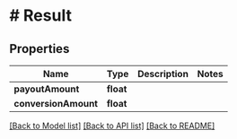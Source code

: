 # # Result

## Properties

Name | Type | Description | Notes
------------ | ------------- | ------------- | -------------
**payoutAmount** | **float** |  |
**conversionAmount** | **float** |  |

[[Back to Model list]](../../README.md#models) [[Back to API list]](../../README.md#endpoints) [[Back to README]](../../README.md)
